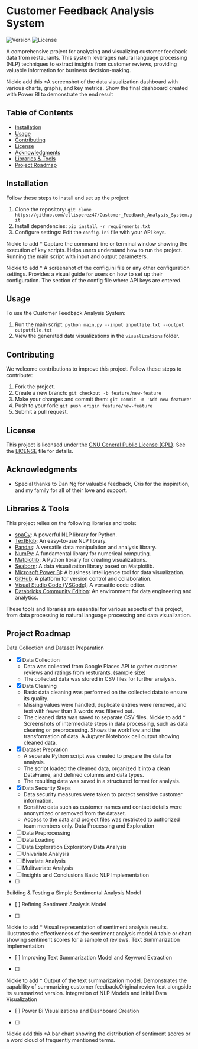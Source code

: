# Customer Feedback Analysis System

![Version](https://img.shields.io/badge/version-1.0.0-blue.svg)
![License](https://img.shields.io/badge/license-GPL-green.svg)

A comprehensive project for analyzing and visualizing customer feedback data from restaurants. This system leverages natural language processing (NLP) techniques to extract insights from customer reviews, providing valuable information for business decision-making.

Nickie add this *A screenshot of the data visualization dashboard with various charts, graphs, and key metrics. Show the final dashboard created with Power BI to demonstrate the end result 

## Table of Contents

- [Installation](#installation)
- [Usage](#usage)
- [Contributing](#contributing)
- [License](#license)
- [Acknowledgments](#acknowledgments)
- [Libraries & Tools](#libraries--tools)
- [Project Roadmap](#project-roadmap)

## Installation

Follow these steps to install and set up the project:

1. Clone the repository: `git clone https://github.com/ellisperez47/Customer_Feedback_Analysis_System.git`
2. Install dependencies: `pip install -r requirements.txt`
3. Configure settings: Edit the `config.ini` file with your API keys.

Nickie to add * Capture the command line or terminal window showing the execution of key scripts. Helps users understand how to run the project. Running the main script with input and output parameters.

Nickie to add * A screenshot of the config.ini file or any other configuration settings. Provides a visual guide for users on how to set up their configuration. The section of the config file where API keys are entered.

## Usage

To use the Customer Feedback Analysis System:

1. Run the main script: `python main.py --input inputfile.txt --output outputfile.txt`
2. View the generated data visualizations in the `visualizations` folder.

## Contributing

We welcome contributions to improve this project. Follow these steps to contribute:

1. Fork the project.
2. Create a new branch: `git checkout -b feature/new-feature`
3. Make your changes and commit them: `git commit -m 'Add new feature'`
4. Push to your fork: `git push origin feature/new-feature`
5. Submit a pull request.

## License

This project is licensed under the [GNU General Public License (GPL)](link-to-license-file). See the [LICENSE](link-to-license-file) file for details.

## Acknowledgments

- Special thanks to Dan Ng for valuable feedback, Cris for the inspiration, and my family for all of their love and support.

## Libraries & Tools

This project relies on the following libraries and tools:

- [spaCy](https://spacy.io/usage): A powerful NLP library for Python.
- [TextBlob](https://textblob.readthedocs.io/en/dev/): An easy-to-use NLP library.
- [Pandas](https://pandas.pydata.org/docs/): A versatile data manipulation and analysis library.
- [NumPy](https://numpy.org/doc/): A fundamental library for numerical computing.
- [Matplotlib](https://matplotlib.org/stable/contents.html): A Python library for creating visualizations.
- [Seaborn](https://seaborn.pydata.org/introduction.html): A data visualization library based on Matplotlib.
- [Microsoft Power BI](https://docs.microsoft.com/en-us/power-bi/): A business intelligence tool for data visualization.
- [GitHub](https://github.com/): A platform for version control and collaboration.
- [Visual Studio Code (VSCode)](https://code.visualstudio.com/): A versatile code editor.
- [Databricks Community Edition](https://databricks.com/try-databricks): An environment for data engineering and analytics.

These tools and libraries are essential for various aspects of this project, from data processing to natural language processing and data visualization.

## Project Roadmap
Data Collection and Dataset Preparation
- [x] Data Collection
	- Data was collected from Google Places API to gather customer reviews and ratings from resturants. (sample size)
	- The collected data was stored in CSV files for further analysis.
- [x] Data Cleaning
	- Basic data cleaning was performed on the collected data to ensure its quality.
	- Missing values were handled, duplicate entries were removed, and text with fewer than 3 words was filtered out.
	- The cleaned data was saved to separate CSV files.
Nickie to add * Screenshots of intermediate steps in data processing, such as data cleaning or preprocessing. Shows the workflow and the transformation of data.  A Jupyter Notebook cell output showing cleaned data.
- [x] Dataset Prepration
	- A separate Python script was created to prepare the data for analysis.
	- The script loaded the cleaned data, organized it into a clean DataFrame, and defined columns and data types.
	- The resulting data was saved in a structured format for analysis.
- [x] Data Security Steps
	- Data security measures were taken to protect sensitive customer information.
	- Sensitive data such as customer names and contact details were anonymized or removed from the dataset.
	- Access to the data and project files was restricted to authorized team members only.
Data Processing and Exploration
- [ ] Data Preprocessing
- [ ] Data Loading
- [ ] Data Exploration 
Exploratory Data Analysis
- [ ] Univariate Analysis
- [ ] Bivariate Analysis
- [ ] Mulitvariate Analysis
- [ ] Insights and Conclusions
Basic NLP Implementation
- [ ]
Building & Testing a Simple Sentimental Analysis Model
- [ ]
Refining Sentiment Analysis Model
- [ ]
Nickie to add * Visual representation of sentiment analysis results. Illustrates the effectiveness of the sentiment analysis model.A table or chart showing sentiment scores for a sample of reviews.
Text Summarization Implementation
- [ ]
Improving Text Summarization Model and Keyword Extraction
- [ ]
Nickie to add * Output of the text summarization model. Demonstrates the capability of summarizing customer feedback.Original review text alongside its summarized version.
Integration of NLP Models and Initial Data Visualization
- [ ]
Power Bi Visualizations and Dashboard Creation
- [ ]
Nickie add this *A bar chart showing the distribution of sentiment scores or a word cloud of frequently mentioned terms.

